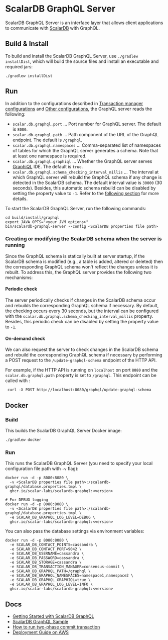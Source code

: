 # ScalarDB GraphQL Server

ScalarDB GraphQL Server is an interface layer that allows client applications to communicate with [ScalarDB](https://github.com/scalar-labs/scalardb) with GraphQL.

## Build & Install

To build and install the ScalarDB GraphQL Server, use `./gradlew installDist`, which will build the source files and install an executable and required jars:

```console
./gradlew installDist
```

## Run

In addition to the configurations described in [Transaction manager configurations](https://github.com/scalar-labs/scalardb/blob/master/docs/configurations.mdx#transaction-manager-configurations) and [Other configurations](https://github.com/scalar-labs/scalardb/blob/master/docs/configurations.mdx#other-configurations), the GraphQL server reads the following:

* `scalar.db.graphql.port` ... Port number for GraphQL server. The default is `8080`.
* `scalar.db.graphql.path` ... Path component of the URL of the GraphQL endpoint. The default is `/graphql`.
* `scalar.db.graphql.namespaces` ... Comma-separated list of namespaces of tables for which the GraphQL server generates a schema. Note that at least one namespace is required.
* `scalar.db.graphql.graphiql` ... Whether the GraphQL server serves [GraphiQL](https://github.com/graphql/graphiql) IDE. The default is `true`.
* `scalar.db.graphql.schema_checking_interval_millis` ... The interval at which GraphQL server will rebuild the GraphQL schema if any change is detected in the ScalarDB schema. 
  The default interval value is `30000` (30 seconds). Besides, this automatic schema rebuild can be disabled by setting the property value to `-1`.
  Refer to the [following section](#creating-or-modifying-the-scalardb-schema-when-the-server-is-running) for more details.

To start the ScalarDB GraphQL Server, run the following commands:

```console
cd build/install/graphql
export JAVA_OPTS="<your JVM options>"
bin/scalardb-graphql-server --config <ScalarDB properties file path>
```

### Creating or modifying the ScalarDB schema when the server is running

Since the GraphQL schema is statically built at server startup, if the ScalarDB schema is modified (e.g., a table is added, altered or deleted) then the corresponding GraphQL schema
won't reflect the changes unless it is rebuilt. To address this, the GraphQL server provides the following two mechanisms:

#### Periodic check

The server periodically checks if changes in the ScalarDB schema occur and rebuilds the corresponding GraphQL schema
if necessary. By default, the checking occurs every 30 seconds, but the interval can be configured with the `scalar.db.graphql.schema_checking_interval_millis` property. 
Besides, this periodic check can be disabled by setting the property value to `-1`.

#### On-demand check

We can also request the server to check changes in the ScalarDB schema and rebuild the corresponding GraphQL schema if necessary by performing a POST request to  the `/update-graphql-schema` endpoint of the HTTP API. 

For example, if the HTTP API is running on `localhost` on port `8080` and the `scalar.db.graphql.path` property is set to `/graphql`. This endpoint can be called with :

```console
 curl -X POST http://localhost:8080/graphql/update-graphql-schema
```

## Docker

### Build

This builds the ScalarDB GraphQL Server Docker image:

```console
./gradlew docker
```

### Run

This runs the ScalarDB GraphQL Server (you need to specify your local configuration file path with `-v` flag):

```console
docker run -d -p 8080:8080 \
  -v <ScalarDB properties file path>:/scalardb-graphql/database.properties.tmpl \
  ghcr.io/scalar-labs/scalardb-graphql:<version>

# For DEBUG logging
docker run -d -p 8080:8080 \
  -v <ScalarDB properties file path>:/scalardb-graphql/database.properties.tmpl \
  -e SCALAR_DB_GRAPHQL_LOG_LEVEL=DEBUG \
  ghcr.io/scalar-labs/scalardb-graphql:<version>
```

You can also pass the database settings via environment variables:

```console
docker run -d -p 8080:8080 \
  -e SCALAR_DB_CONTACT_POINTS=cassandra \
  -e SCALAR_DB_CONTACT_PORT=9042 \
  -e SCALAR_DB_USERNAME=cassandra \
  -e SCALAR_DB_PASSWORD=cassandra \
  -e SCALAR_DB_STORAGE=cassandra \
  -e SCALAR_DB_TRANSACTION_MANAGER=consensus-commit \
  -e SCALAR_DB_GRAPHQL_PATH=/graphql \
  -e SCALAR_DB_GRAPHQL_NAMESPACES=namespace1,namespace2 \
  -e SCALAR_DB_GRAPHQL_GRAPHIQL=true \
  -e SCALAR_DB_GRAPHQL_LOG_LEVEL=INFO \
  ghcr.io/scalar-labs/scalardb-graphql:<version>
```

<!-- commented out for now since it's private
## Development

### Pre-commit hook

This project uses [pre-commit](https://pre-commit.com/) to automate code format and so on as much as possible. Please [install pre-commit](https://pre-commit.com/#installation) and the git hook script as follows.

```
$ ls -a .pre-commit-config.yaml
.pre-commit-config.yaml
$ pre-commit install
```

The code formatter is automatically executed when commiting files. A commit will fail and be formatted by the formatter when any invalid code format is detected. Try to commit the change again.
-->

## Docs

* [Getting Started with ScalarDB GraphQL](getting-started-with-scalardb-graphql.mdx)
* [ScalarDB GraphQL Sample](https://github.com/scalar-labs/scalardb-samples/tree/main/scalardb-graphql-sample)
* [How to run two-phase commit transaction](how-to-run-two-phase-commit-transaction.mdx)
* [Deployment Guide on AWS](aws-deployment-guide.mdx)
